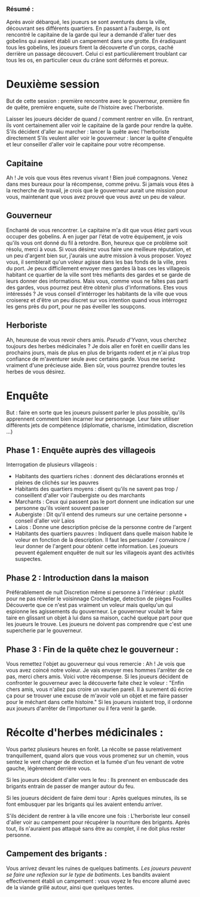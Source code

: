 ### Résumé :
Après avoir débarqué, les joueurs se sont aventurés dans la ville, découvrant ses différents quartiers. En passant à l'auberge, ils ont rencontré le capitaine de la garde qui leur a demandé d'aller tuer des gobelins qui avaient établi un campement dans une grotte. En éradiquant tous les gobelins, les joueurs firent la découverte d'un corps, caché derrière un passage découvert. Celui ci est particulièrement troublant car tous les os, en particulier ceux du crâne sont déformés et poreux.

# Deuxième session
But de cette session : première rencontre avec le gouverneur, première fin de quête, première enquete, suite de l'histoire avec l'herboriste.

Laisser les joueurs décider de quand / comment rentrer en ville.
En rentrant, ils vont certainement aller voir le capitaine de la garde pour rendre la quête.
S'ils décident d'aller au marcher : lancer la quête avec l'herboriste directement
S'ils veulent aller voir le gouverneur : lancer la quête d'enquête et leur conseiller d'aller voir le capitaine pour votre récompense.

## Capitaine
Ah ! Je vois que vous êtes revenus vivant ! Bien joué compagnons. Venez dans mes bureaux pour la récompense, comme prévu. Si jamais vous êtes à la recherche de travail, je crois que le gouverneur aurait une mission pour vous, maintenant que vous avez prouvé que vous avez un peu de valeur.

## Gouverneur
Enchanté de vous rencontrer. Le capitaine m'a dit que vous êtiez parti vous occuper des gobelins. A en juger par l'état de votre équipement, je vois qu'ils vous ont donné du fil à retordre. Bon, heureux que ce problème soit résolu, merci à vous. Si vous désirez vous faire une meilleure réputation, et un peu d'argent bien sur, j'aurais une autre mission à vous proposer. Voyez vous, il semblerait qu'un voleur agisse dans les bas fonds de la ville, pres du port. Je peux difficilement envoyer mes gardes là bas ces les villageois habitant ce quartier de la ville sont très méfiants des gardes et se garde de leurs donner des informations. Mais vous, comme vous ne faîtes pas parti des gardes, vous pourrez peut être obtenir plus d'informations. Etes vous intéressés ?
Je vous conseil d'intérroger les habitants de la ville que vous croiserez et d'être un peu discret sur vos intention quand vous intérrogez les gens près du port, pour ne pas éveiller les soupçons.

## Herboriste
Ah, heureuse de vous revoir chers amis. *Pseudo d'Yvann*, vous cherchez toujours des herbes médicinales ? Je dois aller en forêt en cueillir dans les prochains jours, mais de plus en plus de brigants rodent et je n'ai plus trop confiance de m'aventurer seule avec certains garde. Vous me seriez vraiment d'une précieuse aide. Bien sûr, vous pourrez prendre toutes les herbes de vous désirez.

# Enquête
But : faire en sorte que les joueurs puissent parler le plus possible, qu'ils apprennent comment bien incarner leur personnage. Leur faire utiliser différents jets de compétence (diplomatie, charisme, intimidation, discretion ...)

## Phase 1 : Enquête auprès des villageois
Interrogation de plusieurs villageois :
- Habitants des quartiers riches : donnent des déclarations eronnés et pleines de clichés sur les pauvres
- Habitants des quartiers moyens : disent qu'ils ne savent pas trop / conseillent d'aller voir l'aubergiste ou des marchants
- Marchants : Ceux qui passent pas le port donnent une indication sur une personne qu'ils voient souvent passer
- Aubergiste : Dit qu'il entend des rumeurs sur une certaine personne + conseil d'aller voir Laios
- Laios : Donne une description précise de la personne contre de l'argent
- Habitants des quartiers pauvres : Indiquent dans quelle maison habite le voleur en fonction de la description. Il faut les persuader / convaincre / leur donner de l'argent pour obtenir cette information.
Les joueurs peuvent également enquêter de nuit sur les villageois ayant des activités suspectes. 

## Phase 2 : Introduction dans la maison
Préférablement de nuit
Discretion même si personne à l'intérieur : plutôt pour ne pas réveiler le voisinnage
Crochetage, detection de pièges
Fouilles
Découverte que ce n'est pas vraiment un voleur mais quelqu'un qui espionne les agissements du gouverneur. Le gouverneur voulait le faire taire en glissant un objet à lui dans sa maison, caché quelque part pour que les joueurs le trouve. Les joueurs ne doivent pas comprendre que c'est une supercherie par le gouverneur.

## Phase 3 : Fin de la quête chez le gouverneur :
Vous remettez l'objet au gouverneur qui vous remercie :
Ah ! Je vois que vous avez coincé notre voleur. Je vais envoyer mes hommes l'arrêter de ce pas, merci chers amis. Voici votre récompense.
Si les joueurs décident de confronter le gouverneur avec la découverte faite chez le voleur :
"Enfin chers amis, vous n'allez pas croire un vaurien pareil. Il à surement dû écrire ça pour se trouver une excuse de m'avoir volé un objet et me faire passer pour le méchant dans cette histoire." Si les joueurs insistent trop, il ordonne aux joueurs d'arrêter de l'importuner ou il fera venir la garde.

# Récolte d'herbes médicinales : 
Vous partez plusieurs heures en forêt. La récolte se passe relativement tranquillement, quand alors que vous vous promenez sur un chemin, vous sentez le vent changer de direction et la fumée d'un feu venant de votre gauche, légèrement derrière vous.

Si les joueurs décident d'aller vers le feu :
Ils prennent en embuscade des brigants entrain de passer de manger autour du feu.

Si les joueurs décident de faire demi tour :
Après quelques minutes, ils se font embusquer par les brigants qui les avaient entendu arriver.

S'ils décident de rentrer à la ville encore une fois :
L'herboriste leur conseil d'aller voir au campement pour récupérer la nourriture des brigants. Après tout, ils n'auraient pas attaqué sans être au complet, il ne doit plus rester personne.

## Campement des brigants :
Vous arrivez devant les ruines de quelques batiments. *Les joueurs peuvent se faire une reflexion sur le type de batiments*. Les bandits avaient effectivement établi un campement : vous voyez le feu encore allumé avec de la viande grillé autour, ainsi que quelques tentes. 